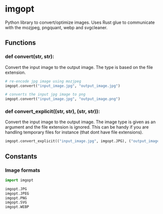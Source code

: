# imgopt

Python library to convert/optimize images. Uses Rust glue to communicate with the mozjpeg, pngquant, webp and svgcleaner.

## Functions

### def convert(str, str):
Convert the input image to the output image. The type is based on the file extension.

```python
# re-encode jpg image using mozjpeg
imgopt.convert("input_image.jpg", "output_image.jpg")

# converts the input jpg image to png
imgopt.convert("input_image.jpg", "output_image.png")
```

### def convert_explicit((str, str), (str, str)):
Convert the input image to the output image. The image type is given as an argument and the file extension is ignored. This can be handy if you are handling temporary files for instance (that dont have file extensions).

```python
imgopt.convert_explicit(("input_image.jpg", imgopt.JPG), ("output_image", imgopt.WEBP))
```

## Constants

### Image formats

```python
import imgopt

imgopt.JPG
imgopt.JPEG
imgopt.PNG
imgopt.SVG
imgopt.WEBP
```